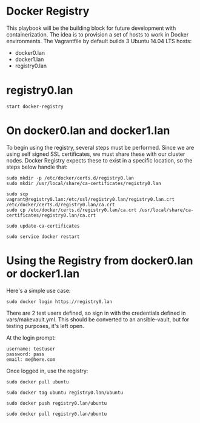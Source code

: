 Docker Registry
===============
This playbook will be the building block for future development with containerization. The idea is to provision a set of hosts to work in Docker environments. The Vagrantfile by default builds 3 Ubuntu 14.04 LTS hosts:

* docker0.lan
* docker1.lan
* registry0.lan



registry0.lan
================
```
start docker-registry
```

On docker0.lan and docker1.lan
==============

To begin using the registry, several steps must be performed. Since we are using self signed SSL certificates, we must share these with our cluster nodes. Docker Registry expects these to exist in a specific location, so the steps below handle that:

```
sudo mkdir -p /etc/docker/certs.d/registry0.lan
sudo mkdir /usr/local/share/ca-certificates/registry0.lan

sudo scp vagrant@registry0.lan:/etc/ssl/registry0.lan/registry0.lan.crt /etc/docker/certs.d/registry0.lan/ca.crt
sudo cp /etc/docker/certs.d/registry0.lan/ca.crt /usr/local/share/ca-certificates/registry0.lan/ca.crt

sudo update-ca-certificates

sudo service docker restart

```
Using the Registry from docker0.lan or docker1.lan
=======================

Here's a simple use case:

```
sudo docker login https://registry0.lan
```

There are 2 test users defined, so sign in with the credentials defined in vars/makevault.yml. This should be converted to an ansible-vault, but for testing purposes, it's left open.

At the login prompt:

```
username: testuser
password: pass
email: me@here.com
```

Once logged in, use the registry:

```
sudo docker pull ubuntu

sudo docker tag ubuntu registry0.lan/ubuntu

sudo docker push registry0.lan/ubuntu

sudo docker pull registry0.lan/ubuntu

```